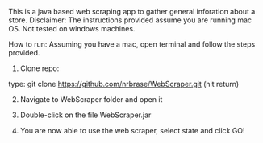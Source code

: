 This is a java based web scraping app to gather general inforation about a store. 
Disclaimer: The instructions provided assume you are running mac OS. Not tested on windows machines.

How to run:
Assuming you have a mac, open terminal and follow the steps provided.
1) Clone repo:

type:
git clone https://github.com/nrbrase/WebScraper.git (hit return)

2) Navigate to WebScraper folder and open it

3) Double-click on the file WebScraper.jar

4) You are now able to use the web scraper, select state and click GO!

